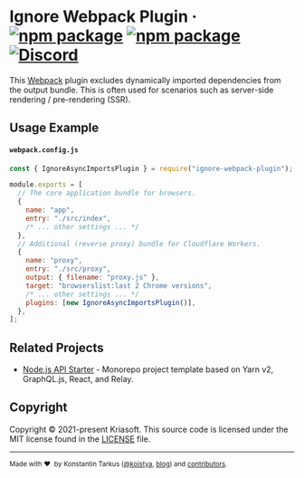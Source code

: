 # Ignore Webpack Plugin &middot; [![npm package][npm-v]][npm] [![npm package][npm-dm]][npm] [![Discord][discord-badge]][discord]

This [Webpack][webpack] plugin excludes dynamically imported dependencies from
the output bundle. This is often used for scenarios such as server-side
rendering / pre-rendering (SSR).

## Usage Example

#### `webpack.config.js`

```js
const { IgnoreAsyncImportsPlugin } = require("ignore-webpack-plugin");

module.exports = [
  // The core application bundle for browsers.
  {
    name: "app",
    entry: "./src/index",
    /* ... other settings ... */
  },
  // Additional (reverse proxy) bundle for Cloudflare Workers.
  {
    name: "proxy",
    entry: "./src/proxy",
    output: { filename: "proxy.js" },
    target: "browserslist:last 2 Chrome versions",
    /* ... other settings ... */
    plugins: [new IgnoreAsyncImportsPlugin()],
  },
];
```

## Related Projects

- [Node.js API Starter](https://github.com/kriasoft/nodejs-api-starter) - Monorepo project template based on Yarn v2, GraphQL.js, React, and Relay.

## Copyright

Copyright © 2021-present Kriasoft. This source code is licensed under the MIT license found in the
[LICENSE](https://github.com/kriasoft/ignore-webpack-plugin/blob/main/LICENSE) file.

---

<sup>Made with ♥&nbsp; by Konstantin Tarkus ([@koistya](https://twitter.com/koistya), [blog](https://medium.com/@koistya))
and [contributors](https://github.com/kriasoft/ignore-webpack-plugin/graphs/contributors).</sup>

[npm]: https://www.npmjs.org/package/ignore-webpack-plugin
[npm-v]: https://img.shields.io/npm/v/ignore-webpack-plugin?style=flat-square
[npm-dm]: https://img.shields.io/npm/dm/ignore-webpack-plugin?style=flat-square
[webpack]: https://webpack.js.org/
[discord]: https://discord.gg/bSsv7XM
[discord-badge]: https://img.shields.io/static/v1?logo=discord&label=&message=Join+us+on+Discord!&color=033&style=flat-square

